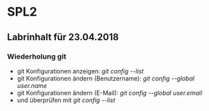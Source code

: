 # SPL2

## Labrinhalt für 23.04.2018

### Wiederholung git

* git Konfigurationen anzeigen: *git config --list*
* git Konfigurationen ändern (Benutzername): *git config --global user.name <username>*
* git Konfigurationen ändern (E-Mail): *git config --global user.email <email>*
* und überprüfen mit *git config --list*
